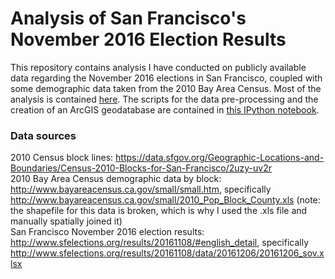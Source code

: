 # Analysis of San Francisco's November 2016 Election Results

This repository contains analysis I have conducted on publicly available data regarding the November 2016 elections in San Francisco, coupled with some demographic data taken from the 2010 Bay Area Census. Most of the analysis is contained [here](./election_analysis.md). The scripts for the data pre-processing and the creation of an ArcGIS geodatabase are contained in [this IPython notebook](./geodatabase_from_source_data.ipynb).

### Data sources
2010 Census block lines: https://data.sfgov.org/Geographic-Locations-and-Boundaries/Census-2010-Blocks-for-San-Francisco/2uzy-uv2r  
2010 Bay Area Census demographic data by block: http://www.bayareacensus.ca.gov/small/small.htm, specifically http://www.bayareacensus.ca.gov/small/2010_Pop_Block_County.xls (note: the shapefile for this data is broken, which is why I used the .xls file and manually spatially joined it)  
San Francisco November 2016 election results: http://www.sfelections.org/results/20161108/#english_detail, specifically http://www.sfelections.org/results/20161108/data/20161206/20161206_sov.xlsx